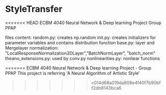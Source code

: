# StyleTransfer
<<<<<<< HEAD
ECBM 4040 Neural Network &amp; Deep learning Project
Group PPAP

files content:
random.py:	creates np.random 
init.py: 	creates initializers for parameter variables and contains 			distribution function
base.py:	layer and Mergelayer
normalization:	"LocalResponseNormalization2DLayer","BatchNormLayer", 			"batch_norm"
theano_extensions.py: 	used by conv.py
nonlinearities.py: nonliear functions

=======
ECBM 4040 Neural Network &amp; 
Deep learning Project - Group PPAP
This project is referring 'A Neural Algorithm of Artistic Style'
>>>>>>> c014d68a019da808e4f40f7b90bff2db8143bca6
